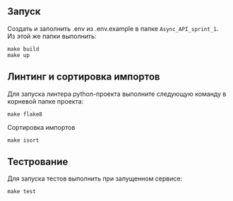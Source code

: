## Запуск
Создать и заполнить .env из .env.example в папке `Async_API_sprint_1`.  
Из этой же папки выполнить:
```
make build
make up
```

## Линтинг и сортировка импортов
Для запуска линтера python-проекта выполните следующую команду в корневой папке проекта:
```
make flake8
```
Сортировка импортов
```
make isort
```

## Тестрование
Для запуска тестов выполнить при запущенном сервисе: 
```
make test
```